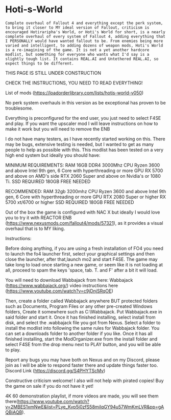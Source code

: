 # Hoti-s-World

    Complete overhaul of Fallout 4 and everything except the perk system, to bring it closer to MY ideal version of Fallout, criticism is encouraged Hotiraripha's World, or Hoti's World for short, is a nearly complete overhaul of every system of Fallout 4, adding everything that I PERSONALLY would have wanted fallout to be. From enemies being more varied and intelligent, to adding dozens of weapon mods, Hoti's World is a re-imagining of the game. It is not a yet another hardcore modlist, but something for everyone who wants what I'd say is a slightly tough list. It contains REAL.AI and Untethered REAL.AI, so expect things to be different.


THIS PAGE IS STILL UNDER CONSTRUCTION

CHECK THE INSTRUCTIONS, YOU NEED TO READ EVERYTHING!



List of mods (https://loadorderlibrary.com/lists/hotis-world-v050)

No perk system overhauls in this version as be exceptional has proven to be troublesome.

Everything is preconfigured for the end user, you just need to select F4SE and
play. If you want the upscaler mod I will leave instructions on how to
make it work but you will need to remove the ENB

I do not have many testers, as I have recently started working on this. There
may be bugs, extensive testing is needed, but I wanted to get as many
people to help as possible with this. This modlist has been tested on a
very high end system but ideally you should have:

MINIMUM REQUIREMENTS:
RAM
16GB DDR4 3000Mhz
CPU
Ryzen 3600 and above
Intel 9th gen, 6 Core with hyperthreading or more
GPU
RX 5700 and above on AMD's side
RTX 2060 Super and above on Nvidia's or 1080 Ti.
SSD REQUIRED 180GB FREE NEEDED

RECOMMENDED:
RAM
32gb 3200mhz
CPU
Ryzen 3600 and above
Intel 9th gen, 6 Core with hyperthreading or more
GPU
RTX 2080 Super or higher
RX 5700 xt/6700 or higher
SSD REQUIRED 180GB FREE NEEDED


Out of the box the game is configured with NAC X but ideally I would love you
to try it with REACTOR ENB (https://www.nexusmods.com/fallout4/mods/57321), as it provides a visual overhaul that is to MY liking.


Instructions:

Before doing anything, if you are using a fresh installation of FO4 you need to launch the fo4 launcher first, select your graphical settings and then close the launcher, after that,launch mo2 and start F4SE.
The game may take long to load once starting a new game, or seem like it is not loading at all, proceed to spam the keys 'space, tab. T. and F' after a bit it will load.

You will need to download Wabbajack from here: Wabbajack (https://www.wabbajack.org/)
video instructions here (https://www.youtube.com/watch?v=c9jDnjSRqOE)

Then, create a folder called Wabbajack anywhere BUT protected folders such as
Documents, Program Files or any other pre-created Windows folders,
Create it somewhere such as C:\Wabbajack\.
Put Wabbajack.exe in said folder and start it.
Once it has finished installing, select install from disk, and select the .wabbajack file you got from Nexus.
Select a folder to install the modlist into following the same rules for Wabbajack folder. You can set a downloads folder to another folder if you like.
Once it has all finished installing, start the ModOrganizer.exe from the install folder and select F4SE from the drop menu next to PLAY button, and you will be able to play.

Report any bugs you may have both on Nexus and on my Discord, please join as I will be
able to respond faster there and update things faster too. Discord Link (https://discord.gg/S4PHYTScMv)

Constructive criticism welcome! I also will not help with pirated copies! Buy the game on sale if you do not have it yet!

4K 60 demonstration playlist, if more videos are made, you will see them there(https://www.youtube.com/watch?v=2MBES1xmNwE&list=PLye_Kvp5j0zfS58miIqGY94u57WmKmLVR&pp=gAQBiAQB).
